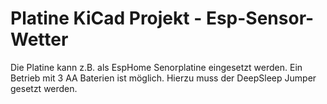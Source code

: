 # Platine KiCad Projekt - Esp-Sensor-Wetter

Die Platine kann z.B. als EspHome Senorplatine eingesetzt werden.
Ein Betrieb mit 3 AA Baterien ist möglich. Hierzu muss der DeepSleep Jumper gesetzt werden. 
